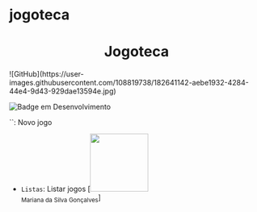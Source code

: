 # jogoteca
<h1 align="center"> Jogoteca </h1>
![GitHub](https://user-images.githubusercontent.com/108819738/182641142-aebe1932-4284-44e4-9d43-929dae13594e.jpg)

![Badge em Desenvolvimento](http://img.shields.io/static/v1?label=STATUS&message=EM%20DESENVOLVIMENTO&color=GREEN&style=for-the-badge)

``: Novo jogo
- `Listas`: Listar jogos
[<img src="https://photos.google.com/photo/AF1QipNmYaJe85pQdt7O-PQJVEYkVp0ccJHlaUaWm6tm" width=115><br><sub>Mariana da Silva Gonçalves</sub>]
